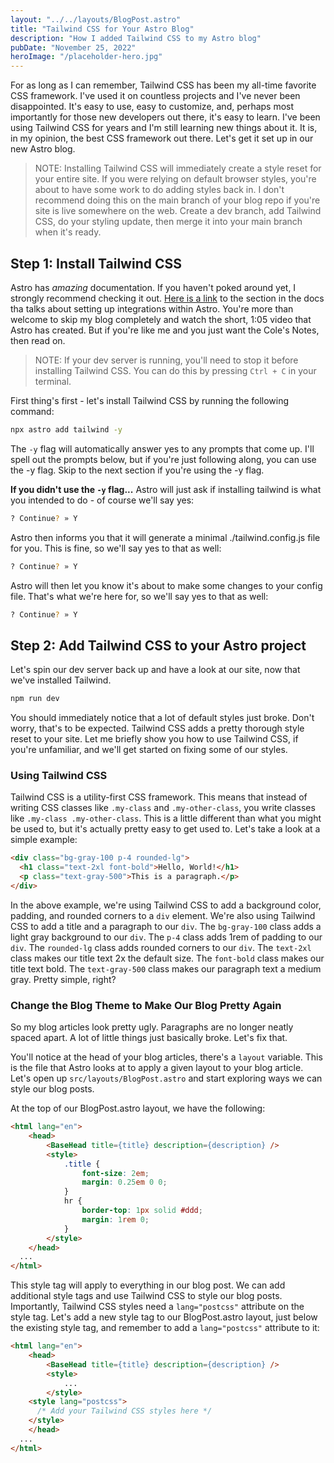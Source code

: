 ```yaml
---
layout: "../../layouts/BlogPost.astro"
title: "Tailwind CSS for Your Astro Blog"
description: "How I added Tailwind CSS to my Astro blog"
pubDate: "November 25, 2022"
heroImage: "/placeholder-hero.jpg"
---
```


For as long as I can remember, Tailwind CSS has been my all-time favorite CSS framework. I've used it on countless projects and I've never been disappointed. It's easy to use, easy to customize, and, perhaps most importantly for those new developers out there, it's easy to learn. I've been using Tailwind CSS for years and I'm still learning new things about it. It is, in my opinion, the best CSS framework out there. Let's get it set up in our new Astro blog.

> NOTE: Installing Tailwind CSS will immediately create a style reset for your entire site. If you were relying on default browser styles, you're about to have some work to do adding styles back in. I don't recommend doing this on the main branch of your blog repo if you're site is live somewhere on the web. Create a dev branch, add Tailwind CSS, do your styling update, then merge it into your main branch when it's ready.

## Step 1: Install Tailwind CSS

Astro has *amazing* documentation. If you haven't poked around yet, I strongly recommend checking it out. [Here is a link](https://docs.astro.build/en/guides/integrations-guide/tailwind/) to the section in the docs tha talks about setting up integrations within Astro. You're more than welcome to skip my blog completely and watch the short, 1:05 video that Astro has created. But if you're like me and you just want the Cole's Notes, then read on.

> NOTE: If your dev server is running, you'll need to stop it before installing Tailwind CSS. You can do this by pressing `Ctrl + C` in your terminal.

First thing's first - let's install Tailwind CSS by running the following command:

```bash
npx astro add tailwind -y
```

The `-y` flag will automatically answer yes to any prompts that come up. I'll spell out the prompts below, but if you're just following along, you can use the -y flag. Skip to the next section if you're using the -y flag.

**If you didn't use the `-y` flag...** Astro will just ask if installing tailwind is what you intended to do - of course we'll say yes:

```bash
? Continue? » Y
```

Astro then informs you that it will generate a minimal ./tailwind.config.js file for you. This is fine, so we'll say yes to that as well:

```bash
? Continue? » Y
```

Astro will then let you know it's about to make some changes to your config file. That's what we're here for, so we'll say yes to that as well:

```bash
? Continue? » Y
```

## Step 2: Add Tailwind CSS to your Astro project

Let's spin our dev server back up and have a look at our site, now that we've installed Tailwind.

```bash
npm run dev
```

You should immediately notice that a lot of default styles just broke. Don't worry, that's to be expected. Tailwind CSS adds a pretty thorough style reset to your site. Let me briefly show you how to use Tailwind CSS, if you're unfamiliar, and we'll get started on fixing some of our styles.

### Using Tailwind CSS

Tailwind CSS is a utility-first CSS framework. This means that instead of writing CSS classes like `.my-class` and `.my-other-class`, you write classes like `.my-class .my-other-class`. This is a little different than what you might be used to, but it's actually pretty easy to get used to. Let's take a look at a simple example:

```html
<div class="bg-gray-100 p-4 rounded-lg">
  <h1 class="text-2xl font-bold">Hello, World!</h1>
  <p class="text-gray-500">This is a paragraph.</p>
</div>
```

In the above example, we're using Tailwind CSS to add a background color, padding, and rounded corners to a `div` element. We're also using Tailwind CSS to add a title and a paragraph to our `div`. The `bg-gray-100` class adds a light gray background to our `div`. The `p-4` class adds 1rem of padding to our `div`. The `rounded-lg` class adds rounded corners to our `div`. The `text-2xl` class makes our title text 2x the default size. The `font-bold` class makes our title text bold. The `text-gray-500` class makes our paragraph text a medium gray. Pretty simple, right?

### Change the Blog Theme to Make Our Blog Pretty Again

So my blog articles look pretty ugly. Paragraphs are no longer neatly spaced apart. A lot of little things just basically broke. Let's fix that.

You'll notice at the head of your blog articles, there's a `layout` variable. This is the file that Astro looks at to apply a given layout to your blog article. Let's open up `src/layouts/BlogPost.astro` and start exploring ways we can style our blog posts.

At the top of our BlogPost.astro layout, we have the following:

```html
<html lang="en">
	<head>
		<BaseHead title={title} description={description} />
		<style>
			.title {
				font-size: 2em;
				margin: 0.25em 0 0;
			}
			hr {
				border-top: 1px solid #ddd;
				margin: 1rem 0;
			}
		</style>
	</head>
  ...
</html>
```

This style tag will apply to everything in our blog post. We can add additional style tags and use Tailwind CSS to style our blog posts. Importantly, Tailwind CSS styles need a `lang="postcss"` attribute on the style tag. Let's add a new style tag to our BlogPost.astro layout, just below the existing style tag, and remember to add a `lang="postcss"` attribute to it:

```html
<html lang="en">
	<head>
		<BaseHead title={title} description={description} />
		<style>
			...
		</style>
    <style lang="postcss">
      /* Add your Tailwind CSS styles here */
    </style>
	</head>
  ...
</html>
```